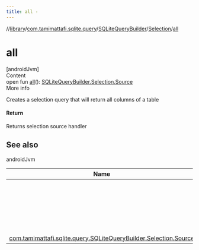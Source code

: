 ```yaml
---
title: all -
---
```

//[library](../../../index.md)/[com.tamimattafi.sqlite.query](../../index.md)/[SQLiteQueryBuilder](../index.md)/[Selection](index.md)/[all](all.md)



# all  
[androidJvm]  
Content  
open fun [all](all.md)(): [SQLiteQueryBuilder.Selection.Source](-source/index.md)  
More info  


Creates a selection query that will return all columns of a table



#### Return  


Returns selection source handler



## See also  
  
androidJvm  
  
|  Name|  Summary| 
|---|---|
| <a name="com.tamimattafi.sqlite.query/SQLiteQueryBuilder.Selection/all/#/PointingToDeclaration/"></a>| <a name="com.tamimattafi.sqlite.query/SQLiteQueryBuilder.Selection/all/#/PointingToDeclaration/"></a><br><br><a href="https://www.sqlitetutorial.net/sqlite-select/">SQLite 'SELECT *' expression</a><br><br>
| <a name="com.tamimattafi.sqlite.query/SQLiteQueryBuilder.Selection/all/#/PointingToDeclaration/"></a>[com.tamimattafi.sqlite.query.SQLiteQueryBuilder.Selection.Source](-source/index.md)| <a name="com.tamimattafi.sqlite.query/SQLiteQueryBuilder.Selection/all/#/PointingToDeclaration/"></a>
  
  



